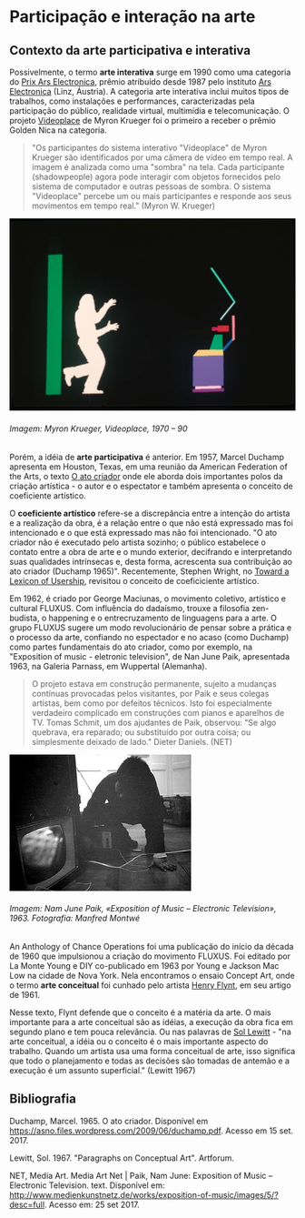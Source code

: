# Participação e interação na arte

## Contexto da arte participativa e interativa

Possivelmente, o termo **arte interativa** surge em 1990 como uma categoria do [Prix Ars Electronica](http://archive.aec.at/), prêmio atribuído desde 1987 pelo instituto [Ars Electronica](https://www.aec.at/festival/en/) (Linz, Áustria). A categoria arte interativa inclui muitos tipos de trabalhos, como instalações e performances, caracterizadas pela participação do público, realidade virtual, multimídia e telecomunicação. O projeto [Videoplace](http://archive.aec.at/submission/1990/IA/23842/) de Myron Krueger foi o primeiro a receber o prêmio Golden Nica na categoria. 

> "Os participantes do sistema interativo "Videoplace" de Myron Krueger são identificados por uma câmera de vídeo em tempo real. A imagem é analizada como uma "sombra" na tela. Cada participante (shadowpeople) agora pode interagir com objetos fornecidos pelo sistema de computador e outras pessoas de sombra. O sistema "Videoplace" percebe um ou mais participantes e responde aos seus movimentos em tempo real." (Myron W. Krueger)

![videoplace](/assets/imagens/videoplace.png)
###### Imagem: Myron Krueger, Videoplace, 1970 – 90

Porém, a idéia de **arte participativa** é anterior. Em 1957, Marcel Duchamp apresenta em Houston, Texas, em uma reunião da American Federation of the Arts, o texto [O ato criador](/assets/referencias/creative-act.pdf) onde ele aborda dois importantes polos da criação artística - o autor e o espectator e também apresenta o conceito de coeficiente artístico.

O **coeficiente artístico** refere-se a discrepância entre a intenção do artista e a realização da obra, é a relação entre o que não está expressado mas foi intencionado e o que está expressado mas não foi intencionado. "O ato criador não é executado pelo artista sozinho; o público estabelece o contato entre a obra de arte e o mundo exterior, decifrando e interpretando suas qualidades intrínsecas e, desta forma, acrescenta sua contribuição ao ato criador (Duchamp 1965)". Recentemente, Stephen Wright, no [Toward a Lexicon of Usership](/assets/referencias/toward-a-lexicon-of-usership.pdf), revisitou o conceito de coeficiciente artístico.

Em 1962, é criado por George Maciunas, o movimento coletivo, artístico e cultural FLUXUS. Com influência do dadaísmo, trouxe a filosofia zen-budista, o happening e o entrecruzamento de linguagens para a arte. O grupo FLUXUS sugere um modo revolucionário de pensar sobre a prática e o processo da arte, confiando no espectador e no acaso (como Duchamp) como partes fundamentais do ato criador, como por exemplo, na "Exposition of music - eletronic television", de Nan June Paik, apresentada 1963, na Galeria Parnass, em Wuppertal (Alemanha). 

> O projeto estava em construção permanente, sujeito a mudanças contínuas provocadas pelos visitantes, por Paik e seus colegas artistas, bem como por defeitos técnicos. Isto foi especialmente verdadeiro complicado em construções com pianos e aparelhos de TV. Tomas Schmit, um dos ajudantes de Paik, observou: "Se algo quebrava, era reparado; ou substituído por outra coisa; ou simplesmente deixado de lado." Dieter Daniels. (NET)

![nanJunePaik](/assets/imagens/nanJunePaik.jpg)
###### Imagem: Nam June Paik, «Exposition of Music – Electronic Television», 1963. Fotografia: Manfred Montwé

An Anthology of Chance Operations foi uma publicação do início da década de 1960 que impulsionou a criação do movimento FLUXUS. Foi editado por La Monte Young e DIY co-publicado em 1963 por Young e Jackson Mac Low na cidade de Nova York. Nela encontramos o ensaio Concept Art, onde o termo **arte conceitual** foi cunhado pelo artista [Henry Flynt](/assets/referencias/essay-concept-art.pdf), em seu artigo de 1961.

Nesse texto, Flynt defende que o conceito é a matéria da arte. O mais importante para a arte conceitual são as idéias, a execução da obra fica em segundo plano e tem pouca relevância. Ou nas palavras de [Sol Lewitt](/assets/referencias/paragraphs-on-conceptual-art.pdf) - "na arte conceitual, a idéia ou o conceito é o mais importante aspecto do trabalho. Quando um artista usa uma forma conceitual de arte, isso significa que todo o planejamento e todas as decisões são tomadas de antemão e a execução é um assunto superficial." (Lewitt 1967)

## Bibliografia

Duchamp, Marcel. 1965. O ato criador. Disponível em <https://asno.files.wordpress.com/2009/06/duchamp.pdf>. Acesso em 15 set. 2017.

Lewitt, Sol. 1967. "Paragraphs on Conceptual Art". Artforum. 

NET, Media Art. Media Art Net | Paik, Nam June: Exposition of Music – Electronic Television. text. Disponível em: <http://www.medienkunstnetz.de/works/exposition-of-music/images/5/?desc=full>. Acesso em: 25 set 2017. 

